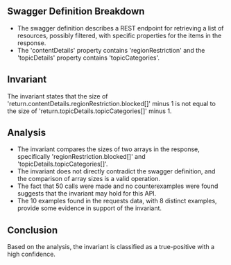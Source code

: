 ## Swagger Definition Breakdown
- The swagger definition describes a REST endpoint for retrieving a list of resources, possibly filtered, with specific properties for the items in the response.
- The 'contentDetails' property contains 'regionRestriction' and the 'topicDetails' property contains 'topicCategories'.

## Invariant
The invariant states that the size of 'return.contentDetails.regionRestriction.blocked[]' minus 1 is not equal to the size of 'return.topicDetails.topicCategories[]' minus 1.

## Analysis
- The invariant compares the sizes of two arrays in the response, specifically 'regionRestriction.blocked[]' and 'topicDetails.topicCategories[]'.
- The invariant does not directly contradict the swagger definition, and the comparison of array sizes is a valid operation.
- The fact that 50 calls were made and no counterexamples were found suggests that the invariant may hold for this API.
- The 10 examples found in the requests data, with 8 distinct examples, provide some evidence in support of the invariant.

## Conclusion
Based on the analysis, the invariant is classified as a true-positive with a high confidence.

